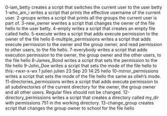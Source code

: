0-iam_betty creates a script that switches the current user to the user betty
1-who_am_i writes a script that prints the effective username of the current user.
2-groups writes a script that prints all the groups the current user is part of.
3-new_owner wwrites a script that changes the owner of the file hello to the user betty.
4-empty writes a script that creates an empty file called hello.
5-execute writes a script that adds execute permission to the owner of the file hello
6-multiple_permissions writes a script that adds execute permission to the owner and the group owner, and read permission to other users, to the file hello.
7-everybody writes a script that adds execution permission to the owner, the group owner and the other users, to the file hello
8-James_Bond writes a script that sets the permission to the file hello
9-John_Doe writes a script that sets the mode of the file hello to this:-rwxr-x-wx 1 julien julien 23 Sep 20 14:25 hello
10-mirror_permissions writes a script that sets the mode of the file hello the same as olleh’s mode.
11-directories_permissions writes a script that adds execute permission to all subdirectories of the current directory for the owner, the group owner and all other users. Regular files should not be changed.
12-directory_permissions writes a script that creates a directory called my_dir with permissions 751 in the working directory.
13-change_group creates script that changes the group owner to school for the file hello

